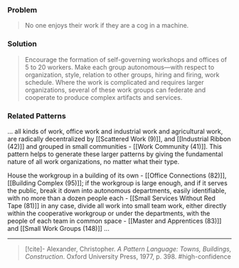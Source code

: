 ### Problem
>No one enjoys their work if they are a cog in a machine.

### Solution
>Encourage the formation of self-governing workshops and offices of 5 to 20 workers. Make each group autonomous—with respect to organization, style, relation to other groups, hiring and firing, work schedule. Where the work is complicated and requires larger organizations, several of these work groups can federate and cooperate to produce complex artifacts and services.

### Related Patterns
... all kinds of work, office work and industrial work and agricultural work, are radically decentralized by [[Scattered Work (9)]], and [[Industrial Ribbon (42)]] and grouped in small communities - [[Work Community (41)]]. This pattern helps to generate these larger patterns by giving the fundamental nature of all work organizations, no matter what their type. 

House the workgroup in a building of its own - [[Office Connections (82)]], [[Building Complex (95)]]; if the workgroup is large enough, and if it serves the public, break it down into autonomous departments, easily identifiable, with no more than a dozen people each - [[Small Services Without Red Tape (81)]] in any case, divide all work into small team work, either directly within the cooperative workgroup or under the departments, with the people of each team in common space - [[Master and Apprentices (83)]] and [[Small Work Groups (148)]] ...

---
> [!cite]- Alexander, Christopher. _A Pattern Language: Towns, Buildings, Construction_. Oxford University Press, 1977, p. 398.
> #high-confidence 